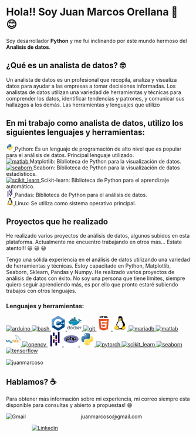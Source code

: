 # Hola!! Soy Juan Marcos Orellana 👋 😊 

Soy desarrollador **Python** y me fui inclinando por este mundo hermoso del **Analisis de datos**.

## ¿Qué es un analista de datos? 🤓

Un analista de datos es un profesional que recopila, analiza y visualiza datos para ayudar a las empresas a tomar decisiones informadas. Los analistas de datos utilizan una variedad de herramientas y técnicas para comprender los datos, identificar tendencias y patrones, y comunicar sus hallazgos a los demás.
Las herramientas y lenguajes que utilizo

## En mi trabajo como analista de datos, utilizo los siguientes lenguajes y herramientas:

 <a href="https://www.python.org" target="_blank" rel="noreferrer"> <img src="https://raw.githubusercontent.com/devicons/devicon/master/icons/python/python-original.svg" alt="python" width="20" height="20"/> </a> Python: Es un lenguaje de programación de alto nivel que es popular para el análisis de datos. Principal lenguaje utilizado.\
 <a href="https://www.mathworks.com/" target="_blank" rel="noreferrer"> <img src="https://upload.wikimedia.org/wikipedia/commons/2/21/Matlab_Logo.png" alt="matlab" width="20" height="20"/> </a> Matplotlib: Biblioteca de Python para la visualización de datos.\
 <a href="https://seaborn.pydata.org/" target="_blank" rel="noreferrer"> <img src="https://seaborn.pydata.org/_images/logo-mark-lightbg.svg" alt="seaborn" width="20" height="20"/> </a> Seaborn: Biblioteca de Python para la visualización de datos estadísticos.\
 <a href="https://scikit-learn.org/" target="_blank" rel="noreferrer"> <img src="https://upload.wikimedia.org/wikipedia/commons/0/05/Scikit_learn_logo_small.svg" alt="scikit_learn" width="20" height="20"/> </a>  Scikit-learn: Biblioteca de Python para el aprendizaje automático.\
 <a href="https://pandas.pydata.org/" target="_blank" rel="noreferrer"> <img src="https://raw.githubusercontent.com/devicons/devicon/2ae2a900d2f041da66e950e4d48052658d850630/icons/pandas/pandas-original.svg" alt="pandas" width="20" height="20"/> </a>  Pandas: Biblioteca de Python para el análisis de datos.\
 <a href="https://www.linux.org/" target="_blank" rel="noreferrer"> <img src="https://raw.githubusercontent.com/devicons/devicon/master/icons/linux/linux-original.svg" alt="linux" width="20" height="20"/> </a>  Linux: Se utiliza como sistema operativo principal.  
    
## Proyectos que he realizado

He realizado varios proyectos de análisis de datos, algunos subidos en esta plataforma. Actualmente me encuentro trabajando en otros más... Estate atento!!! 😃 😃 😃

Tengo una sólida experiencia en el análisis de datos utilizando una variedad de herramientas y técnicas. Estoy capacitado en Python, Matplotlib, Seaborn, Sklearn, Pandas y Numpy. He realizado varios proyectos de análisis de datos con éxito. No soy una persona que tiene limites, siempre quiero seguir aprendiendo más, es por ello que pronto estaré subiendo trabajos con otros lenguajes.

<h3 align="left">Lenguajes y herramientas:</h3>
<p align="left"> <a href="https://www.arduino.cc/" target="_blank" rel="noreferrer"> <img src="https://cdn.worldvectorlogo.com/logos/arduino-1.svg" alt="arduino" width="40" height="40"/> </a> 
    <a href="https://www.gnu.org/software/bash/" target="_blank" rel="noreferrer"> <img src="https://www.vectorlogo.zone/logos/gnu_bash/gnu_bash-icon.svg" alt="bash" width="40" height="40"/> </a> 
    <a href="https://www.w3schools.com/cpp/" target="_blank" rel="noreferrer"> <img src="https://raw.githubusercontent.com/devicons/devicon/master/icons/cplusplus/cplusplus-original.svg" alt="cplusplus" width="40" height="40"/> </a> 
    <a href="https://www.docker.com/" target="_blank" rel="noreferrer"> <img src="https://raw.githubusercontent.com/devicons/devicon/master/icons/docker/docker-original-wordmark.svg" alt="docker" width="40" height="40"/> </a> 
    <a href="https://git-scm.com/" target="_blank" rel="noreferrer"> <img src="https://www.vectorlogo.zone/logos/git-scm/git-scm-icon.svg" alt="git" width="40" height="40"/> </a> 
    <a href="https://www.w3.org/html/" target="_blank" rel="noreferrer"> <img src="https://raw.githubusercontent.com/devicons/devicon/master/icons/html5/html5-original-wordmark.svg" alt="html5" width="40" height="40"/> </a> 
    <a href="https://www.linux.org/" target="_blank" rel="noreferrer"> <img src="https://raw.githubusercontent.com/devicons/devicon/master/icons/linux/linux-original.svg" alt="linux" width="40" height="40"/> </a> 
    <a href="https://mariadb.org/" target="_blank" rel="noreferrer"> <img src="https://www.vectorlogo.zone/logos/mariadb/mariadb-icon.svg" alt="mariadb" width="40" height="40"/> </a> 
    <a href="https://www.mathworks.com/" target="_blank" rel="noreferrer"> <img src="https://upload.wikimedia.org/wikipedia/commons/2/21/Matlab_Logo.png" alt="matlab" width="40" height="40"/> </a> 
    <a href="https://www.mysql.com/" target="_blank" rel="noreferrer"> <img src="https://raw.githubusercontent.com/devicons/devicon/master/icons/mysql/mysql-original-wordmark.svg" alt="mysql" width="40" height="40"/> </a> 
    <a href="https://opencv.org/" target="_blank" rel="noreferrer"> <img src="https://www.vectorlogo.zone/logos/opencv/opencv-icon.svg" alt="opencv" width="40" height="40"/> </a> 
    <a href="https://pandas.pydata.org/" target="_blank" rel="noreferrer"> <img src="https://raw.githubusercontent.com/devicons/devicon/2ae2a900d2f041da66e950e4d48052658d850630/icons/pandas/pandas-original.svg" alt="pandas" width="40" height="40"/> </a> 
    <a href="https://www.php.net" target="_blank" rel="noreferrer"> <img src="https://raw.githubusercontent.com/devicons/devicon/master/icons/php/php-original.svg" alt="php" width="40" height="40"/> </a> 
    <a href="https://www.python.org" target="_blank" rel="noreferrer"> <img src="https://raw.githubusercontent.com/devicons/devicon/master/icons/python/python-original.svg" alt="python" width="40" height="40"/> </a> 
    <a href="https://pytorch.org/" target="_blank" rel="noreferrer"> <img src="https://www.vectorlogo.zone/logos/pytorch/pytorch-icon.svg" alt="pytorch" width="40" height="40"/> </a> 
    <a href="https://scikit-learn.org/" target="_blank" rel="noreferrer"> <img src="https://upload.wikimedia.org/wikipedia/commons/0/05/Scikit_learn_logo_small.svg" alt="scikit_learn" width="40" height="40"/> </a> 
    <a href="https://seaborn.pydata.org/" target="_blank" rel="noreferrer"> <img src="https://seaborn.pydata.org/_images/logo-mark-lightbg.svg" alt="seaborn" width="40" height="40"/> </a> 
    <a href="https://www.tensorflow.org" target="_blank" rel="noreferrer"> <img src="https://www.vectorlogo.zone/logos/tensorflow/tensorflow-icon.svg" alt="tensorflow" width="40" height="40"/> </a> </p>

<p><img align="center" src="https://github-readme-stats.vercel.app/api/top-langs?username=juanmarcoso&show_icons=true&locale=en&layout=compact" alt="juanmarcoso" /></p>

## Hablamos? ☕

Para obtener más información sobre mi experiencia, mi correo siempre esta disponible para consultas y abierto a propuestas! 😄

<p align="left">
  <img src="https://media.giphy.com/media/v1.Y2lkPTc5MGI3NjExdWp3bXZmd3QxNmcyeThrNzRyc24xYmlhYjd4eGFtbzVubmN4d3JmYSZlcD12MV9pbnRlcm5hbF9naWZfYnlfaWQmY3Q9Zw/obpcqi2zMTflCIVsWC/giphy.gif" alt="Gmail" width="60" height="60" style="float:left; margin-right:10px;"/> 
  <div style="text-align:center">juanmarcoso@gmail.com</div>
</p>

<p align="left">
  <a href="https://www.linkedin.com/in/juan-marcos-orellana-35a308168" target="_blank" rel="noreferrer"> 
    <img src="https://media.giphy.com/media/v1.Y2lkPTc5MGI3NjExMmZwbm50cXZ1bmp1cGZkNmYwOHd2NnVsNnVzeGszbXprOHhlODB1MSZlcD12MV9pbnRlcm5hbF9naWZfYnlfaWQmY3Q9Zw/0dq0SHfW4FLjfNtq1Z/giphy.gif" alt="Linkedin" width="60" height="60"/> 
  </a> 
</p>
